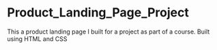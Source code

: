 # Product_Landing_Page_Project
This a product landing page I built for a project as part of a course. Built using HTML and CSS
